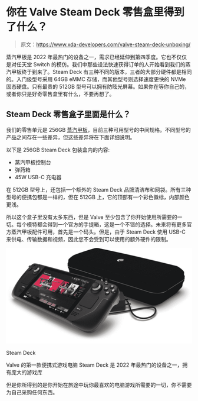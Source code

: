 # 你在 Valve Steam Deck 零售盒里得到了什么？

> 原文：<https://www.xda-developers.com/valve-steam-deck-unboxing/>

蒸汽甲板是 2022 年最热门的设备之一，需求已经延伸到第四季度。它也不仅仅是对任天堂 Switch 的模仿。我们中那些设法快速获得订单的人开始看到我们的蒸汽甲板终于到来了。Steam Deck 有三种不同的版本，三者的大部分硬件都是相同的。入门级型号采用 64GB eMMC 存储，而其他型号则选择速度更快的 NVMe 固态硬盘。只有最贵的 512GB 型号可以拥有防眩光屏幕。如果你在等你自己的，或者你只是好奇零售盒里有什么，不要再想了。

## Steam Deck 零售盒子里面是什么？

我们的零售单元是 256GB [蒸汽甲板](https://www.xda-developers.com/steam-deck-windows-11-bios-beta/)，目前三种可用型号的中间规格。不同型号的产品之间存在一些差异，但这些差异将在下面详细说明。

以下是 256GB Steam Deck 包装盒内的内容:

*   蒸汽甲板控制台
*   弹药箱
*   45W USB-C 充电器

在 512GB 型号上，还包括一个额外的 Steam Deck 品牌清洁布和网袋。所有三种型号的便携包都是一样的，但在 512GB 上，它的顶部有一个彩色徽标，内部颜色更浅。

所以这个盒子里没有太多东西，但是 Valve 至少包含了你开始使用所需要的一切。每个模特都会得到一个官方的手提箱，这是一个不错的选择。未来将有更多官方蒸汽甲板配件可用，首先是一个码头。但是，由于 Steam Deck 使用 USB-C 来供电、传输数据和视频，因此您不会受到可以使用的额外硬件的限制。

 <picture>![Valve's first portable gaming PC, the Steam Deck is one of the hottest devices of 2022 with a huge library of games to play on it](img/dcec3bc20053a3fd76f0bfb6af480fcc.png)</picture> 

Steam Deck

Valve 的第一款便携式游戏电脑 Steam Deck 是 2022 年最热门的设备之一，拥有庞大的游戏库

但是你所得到的是你开始在旅途中玩你最喜欢的电脑游戏所需要的一切，你不需要为自己采购任何东西。